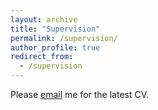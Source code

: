 ```yaml
---
layout: archive
title: "Supervision"
permalink: /supervision/
author_profile: true
redirect_from:
  - /supervision
---
```

Please [email](mailto:c.d.esposito@uva.nl) me for the latest CV.


